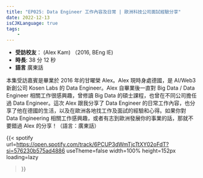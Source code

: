 ```yaml
---
title: "EP025: Data Engineer 工作內容及日常 | 歐洲科技公司面試經驗分享"
date: 2022-12-13
isCJKLanguage: true
tags:
    - 
---
```


- **受訪校友**： (Alex Kam) （2016, BEng IE)
- **時長**: 38 分 12 秒
- **語言** 廣東話

<!--more-->

本集受訪嘉賓是畢業於 2016 年的甘曜榮 Alex。Alex 現時身處德國，是 AI/Web3 新創公司 Kosen Labs 的 Data Engineer。Alex 自畢業後一直對 Big Data / Data Engineer 相關工作很感興趣，曾修讀 Big Data 的碩士課程，也曾在不同公司擔任過 Data Engineer。這次 Alex 跟我分享了 Data Engineer 的日常工作內容，也分享了他在德國的生活，以及在歐洲各地找工作及面試的經驗和心得。如果你對 Data Engineering 相關工作感興趣，或者有志到歐洲發展你的事業的話，那就不要錯過 Alex 的分享！（語言：廣東話） 

{{< spotify 
  url=https://open.spotify.com/track/6PCUP3dWmTjcTtXY02oFdT?si=576230b575ad4886
  useTheme=false
  width=100%
  height=152px
  loading=lazy
>}}